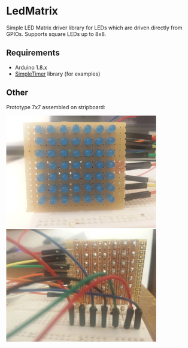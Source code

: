 # LedMatrix
Simple LED Matrix driver library for LEDs which are driven directly from
GPIOs. Supports square LEDs up to 8x8.

## Requirements
- Arduino 1.8.x
- [SimpleTimer](https://github.com/jfturcot/SimpleTimer) library (for examples)

## Other
Prototype 7x7 assembled on stripboard:

![](extras/front.jpg)
![](extras/back.jpg)
